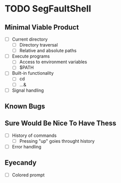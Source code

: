 # TODO SegFaultShell

## Minimal Viable Product
- [ ] Current directory
	- [ ] Directory traversal
	- [ ] Relative and absolute paths
- [ ] Execute programs
	- [ ] Access to environment variables
	- [ ] $PATH
- [ ] Built-in functionality
	- [ ] cd
	- [ ] ...&
- [ ] Signal handling

## Known Bugs

## Sure Would Be Nice To Have Thess
- [ ] History of commands
	- [ ] Pressing "up" goies throught history
- [ ] Error handling

## Eyecandy
- [ ] Colored prompt
